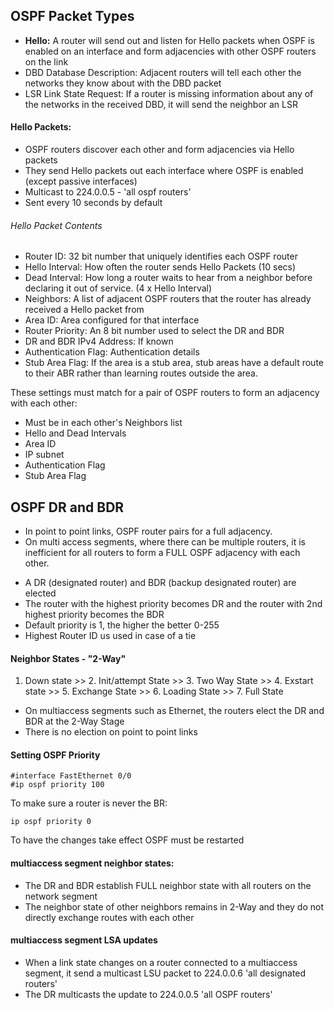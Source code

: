 ## OSPF Packet Types

- **Hello:** A router will send out and listen for Hello packets when OSPF is enabled on an interface and form adjacencies with other OSPF routers on the link 
- DBD Database Description: Adjacent routers will tell each other the networks they know about with the DBD packet
- LSR Link State Request: If a router is missing information about any of the networks in the received DBD, it will send the neighbor an LSR

#### Hello Packets:

* OSPF routers discover each other and form adjacencies via Hello packets
* They send Hello packets out each interface where OSPF is enabled (except passive interfaces)
* Multicast to 224.0.0.5 - 'all ospf routers'
* Sent every 10 seconds by default

###### Hello Packet Contents
- Router ID: 32 bit number that uniquely identifies each OSPF router 
- Hello Interval: How often the router sends Hello Packets (10 secs)
- Dead Interval: How long a router waits to hear from a neighbor before declaring it out of service. (4 x Hello Interval)
- Neighbors: A list of adjacent OSPF routers that the router has already received a Hello packet from
- Area ID: Area configured for that interface
- Router Priority: An 8 bit number used to select the DR and BDR
- DR and BDR IPv4 Address: If known
- Authentication Flag: Authentication details
- Stub Area Flag: If the area is a stub area, stub areas have a default route to their ABR rather than learning routes outside the area. 

These settings must match for a pair of OSPF routers to form an adjacency with each other:

* Must be in each other's Neighbors list
* Hello and Dead Intervals 
* Area ID
* IP subnet
* Authentication Flag
* Stub Area Flag


## OSPF DR and BDR
- In point to point links, OSPF router pairs for a full adjacency.
- On multi access segments, where there can be multiple routers, it is inefficient for all routers to form a FULL OSPF adjacency with each other.

* A DR (designated router) and BDR (backup designated router) are elected
* The router with the highest priority becomes DR and the router with 2nd highest priority becomes the BDR
* Default priority is 1, the higher the better 0-255
* Highest Router ID us used in case of a tie 

#### Neighbor States - "2-Way"

1. Down state >> 2. Init/attempt State >> 3. Two Way State >> 4. Exstart state >> 5. Exchange State >> 6. Loading State >> 7. Full State

- On multiaccess segments such as Ethernet, the routers elect the DR and BDR at the 2-Way Stage
- There is no election on point to point links

#### Setting OSPF Priority
```
#interface FastEthernet 0/0
#ip ospf priority 100
```
To make sure a router is never the BR:
```
ip ospf priority 0
```

To have the changes take effect OSPF must be restarted 

#### multiaccess segment neighbor states:
- The DR and BDR establish FULL neighbor state with all routers on the network segment
- The neighbor state of other neighbors remains in 2-Way and they do not directly exchange routes with each other

#### multiaccess segment LSA updates
* When a link state changes on a router connected to a multiaccess segment, it send a multicast LSU packet to 224.0.0.6 'all designated routers'
* The DR multicasts the update to 224.0.0.5 'all OSPF routers' 









